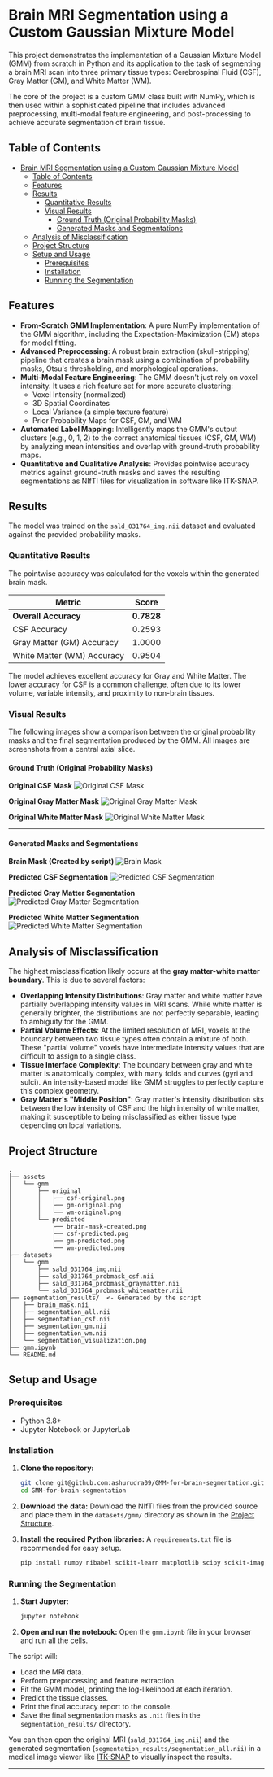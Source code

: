 # Brain MRI Segmentation using a Custom Gaussian Mixture Model

This project demonstrates the implementation of a Gaussian Mixture Model (GMM) from scratch in Python and its application to the task of segmenting a brain MRI scan into three primary tissue types: Cerebrospinal Fluid (CSF), Gray Matter (GM), and White Matter (WM).

The core of the project is a custom GMM class built with NumPy, which is then used within a sophisticated pipeline that includes advanced preprocessing, multi-modal feature engineering, and post-processing to achieve accurate segmentation of brain tissue.

## Table of Contents
- [Brain MRI Segmentation using a Custom Gaussian Mixture Model](#brain-mri-segmentation-using-a-custom-gaussian-mixture-model)
  - [Table of Contents](#table-of-contents)
  - [Features](#features)
  - [Results](#results)
    - [Quantitative Results](#quantitative-results)
    - [Visual Results](#visual-results)
      - [Ground Truth (Original Probability Masks)](#ground-truth-original-probability-masks)
      - [Generated Masks and Segmentations](#generated-masks-and-segmentations)
  - [Analysis of Misclassification](#analysis-of-misclassification)
  - [Project Structure](#project-structure)
  - [Setup and Usage](#setup-and-usage)
    - [Prerequisites](#prerequisites)
    - [Installation](#installation)
    - [Running the Segmentation](#running-the-segmentation)

## Features

- **From-Scratch GMM Implementation**: A pure NumPy implementation of the GMM algorithm, including the Expectation-Maximization (EM) steps for model fitting.
- **Advanced Preprocessing**: A robust brain extraction (skull-stripping) pipeline that creates a brain mask using a combination of probability masks, Otsu's thresholding, and morphological operations.
- **Multi-Modal Feature Engineering**: The GMM doesn't just rely on voxel intensity. It uses a rich feature set for more accurate clustering:
    - Voxel Intensity (normalized)
    - 3D Spatial Coordinates
    - Local Variance (a simple texture feature)
    - Prior Probability Maps for CSF, GM, and WM
- **Automated Label Mapping**: Intelligently maps the GMM's output clusters (e.g., 0, 1, 2) to the correct anatomical tissues (CSF, GM, WM) by analyzing mean intensities and overlap with ground-truth probability maps.
- **Quantitative and Qualitative Analysis**: Provides pointwise accuracy metrics against ground-truth masks and saves the resulting segmentations as NIfTI files for visualization in software like ITK-SNAP.

## Results

The model was trained on the `sald_031764_img.nii` dataset and evaluated against the provided probability masks.

### Quantitative Results

The pointwise accuracy was calculated for the voxels within the generated brain mask.

| Metric                        | Score   |
| ----------------------------- | ------- |
| **Overall Accuracy**          | **0.7828**  |
| CSF Accuracy                  | 0.2593  |
| Gray Matter (GM) Accuracy     | 1.0000  |
| White Matter (WM) Accuracy    | 0.9504  |

The model achieves excellent accuracy for Gray and White Matter. The lower accuracy for CSF is a common challenge, often due to its lower volume, variable intensity, and proximity to non-brain tissues.

### Visual Results

The following images show a comparison between the original probability masks and the final segmentation produced by the GMM. All images are screenshots from a central axial slice.

#### Ground Truth (Original Probability Masks)

**Original CSF Mask**
![Original CSF Mask](assets/gmm/original/csf-original.png)

**Original Gray Matter Mask**
![Original Gray Matter Mask](assets/gmm/original/gm-original.png)

**Original White Matter Mask**
![Original White Matter Mask](assets/gmm/original/wm-original.png)

---

#### Generated Masks and Segmentations

**Brain Mask (Created by script)**
![Brain Mask](assets/gmm/predicted/brain-mask-created.png)

**Predicted CSF Segmentation**
![Predicted CSF Segmentation](assets/gmm/predicted/csf-predicted.png)

**Predicted Gray Matter Segmentation**
![Predicted Gray Matter Segmentation](assets/gmm/predicted/gm-predicted.png)

**Predicted White Matter Segmentation**
![Predicted White Matter Segmentation](assets/gmm/predicted/wm-predicted.png)

## Analysis of Misclassification

The highest misclassification likely occurs at the **gray matter-white matter boundary**. This is due to several factors:

- **Overlapping Intensity Distributions**: Gray matter and white matter have partially overlapping intensity values in MRI scans. While white matter is generally brighter, the distributions are not perfectly separable, leading to ambiguity for the GMM.
- **Partial Volume Effects**: At the limited resolution of MRI, voxels at the boundary between two tissue types often contain a mixture of both. These "partial volume" voxels have intermediate intensity values that are difficult to assign to a single class.
- **Tissue Interface Complexity**: The boundary between gray and white matter is anatomically complex, with many folds and curves (gyri and sulci). An intensity-based model like GMM struggles to perfectly capture this complex geometry.
- **Gray Matter's "Middle Position"**: Gray matter's intensity distribution sits between the low intensity of CSF and the high intensity of white matter, making it susceptible to being misclassified as either tissue type depending on local variations.

## Project Structure

```
.
├── assets
│   └── gmm
│       ├── original
│       │   ├── csf-original.png
│       │   ├── gm-original.png
│       │   └── wm-original.png
│       └── predicted
│           ├── brain-mask-created.png
│           ├── csf-predicted.png
│           ├── gm-predicted.png
│           └── wm-predicted.png
├── datasets
│   └── gmm
│       ├── sald_031764_img.nii
│       ├── sald_031764_probmask_csf.nii
│       ├── sald_031764_probmask_graymatter.nii
│       └── sald_031764_probmask_whitematter.nii
├── segmentation_results/  <- Generated by the script
│   ├── brain_mask.nii
│   ├── segmentation_all.nii
│   ├── segmentation_csf.nii
│   ├── segmentation_gm.nii
│   ├── segmentation_wm.nii
│   └── segmentation_visualization.png
├── gmm.ipynb
└── README.md
```

## Setup and Usage

### Prerequisites

- Python 3.8+
- Jupyter Notebook or JupyterLab

### Installation

1.  **Clone the repository:**
    ```bash
    git clone git@github.com:ashurudra09/GMM-for-brain-segmentation.git
    cd GMM-for-brain-segmentation
    ```

2.  **Download the data:**
    Download the NIfTI files from the provided source and place them in the `datasets/gmm/` directory as shown in the [Project Structure](#project-structure).

3.  **Install the required Python libraries:**
    A `requirements.txt` file is recommended for easy setup.
    ```bash
    pip install numpy nibabel scikit-learn matplotlib scipy scikit-image jupyter
    ```

### Running the Segmentation

1.  **Start Jupyter:**
    ```bash
    jupyter notebook
    ```
2.  **Open and run the notebook:**
    Open the `gmm.ipynb` file in your browser and run all the cells.

The script will:
- Load the MRI data.
- Perform preprocessing and feature extraction.
- Fit the GMM model, printing the log-likelihood at each iteration.
- Predict the tissue classes.
- Print the final accuracy report to the console.
- Save the final segmentation masks as `.nii` files in the `segmentation_results/` directory.

You can then open the original MRI (`sald_031764_img.nii`) and the generated segmentation (`segmentation_results/segmentation_all.nii`) in a medical image viewer like [ITK-SNAP](http://www.itksnap.org/) to visually inspect the results.

---